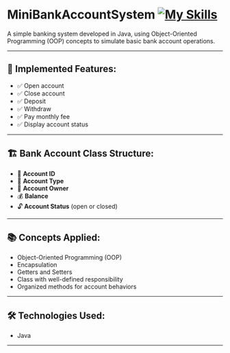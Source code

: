 #   MiniBankAccountSystem [![My Skills](https://skillicons.dev/icons?i=java)](https://skillicons.dev)

A simple banking system developed in Java, using Object-Oriented Programming (OOP) concepts to simulate basic bank account operations.

---

## 🔧 **Implemented Features:**

- ✅ Open account
- ✅ Close account
- ✅ Deposit
- ✅ Withdraw
- ✅ Pay monthly fee
- ✅ Display account status

---

## 🏗️ **Bank Account Class Structure:**

- 🔑 **Account ID**
- 🏦 **Account Type**
- 👤 **Account Owner**
- 💰 **Balance**
- 🔓 **Account Status** (open or closed)

---

## 📚 **Concepts Applied:**

- Object-Oriented Programming (OOP)
- Encapsulation
- Getters and Setters
- Class with well-defined responsibility
- Organized methods for account behaviors

---

## 🛠️ **Technologies Used:**

- Java

---

